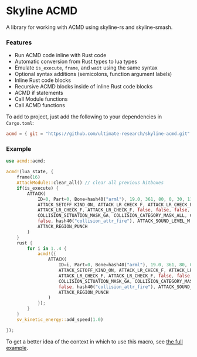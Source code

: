 # Skyline ACMD

A library for working with ACMD using skyline-rs and skyline-smash.

### Features

* Run ACMD code inline with Rust code
* Automatic conversion from Rust types to lua types
* Emulate `is_execute`, `frame`, and `wait` using the same syntax
* Optional syntax additions (semicolons, function argument labels)
* Inline Rust code blocks
* Recursive ACMD blocks inside of inline Rust code blocks
* ACMD if statements
* Call Module functions
* Call ACMD functions

To add to project, just add the following to your dependencies in `Cargo.toml`:

```toml
acmd = { git = "https://github.com/ultimate-research/skyline-acmd.git" }
```

### Example

```rust
use acmd::acmd;

acmd!(lua_state, {
    frame(16)
    AttackModule::clear_all() // clear all previous hitboxes
    if(is_execute) {
        ATTACK(
            ID=0, Part=0, Bone=hash40("arml"), 19.0, 361, 80, 0, 30, 113.0, 3.2, 0.0, 0.0, 0.0, 0.0, 0.0, 1.0, 1.0,
            ATTACK_SETOFF_KIND_ON, ATTACK_LR_CHECK_F, ATTACK_LR_CHECK_F, ATTACK_LR_CHECK_F,
            ATTACK_LR_CHECK_F, ATTACK_LR_CHECK_F, false, false, false, false, true,
            COLLISION_SITUATION_MASK_GA, COLLISION_CATEGORY_MASK_ALL, COLLISION_PART_MASK_ALL,
            false, hash40("collision_attr_fire"), ATTACK_SOUND_LEVEL_M, COLLISION_SOUND_ATTR_PUNCH,
            ATTACK_REGION_PUNCH
        )
    }
    rust {
        for i in 1..4 {
            acmd!({
                ATTACK(
                    ID=i, Part=0, Bone=hash40("arml"), 19.0, 361, 80, 0, 30, 113.0, 3.2, 0.0, 0.0, 0.0, 0.0, 0.0, 1.0, 1.0,
                    ATTACK_SETOFF_KIND_ON, ATTACK_LR_CHECK_F, ATTACK_LR_CHECK_F, ATTACK_LR_CHECK_F,
                    ATTACK_LR_CHECK_F, ATTACK_LR_CHECK_F, false, false, false, false, true,
                    COLLISION_SITUATION_MASK_GA, COLLISION_CATEGORY_MASK_ALL, COLLISION_PART_MASK_ALL,
                    false, hash40("collision_attr_fire"), ATTACK_SOUND_LEVEL_M, COLLISION_SOUND_ATTR_PUNCH,
                    ATTACK_REGION_PUNCH
                )
            });
        }
    }
    sv_kinetic_energy::add_speed(1.0)

});
```
To get a better idea of the context in which to use this macro, see [the full example](https://gist.github.com/jam1garner/d3fc2a3eabee07349038f3b03957a0b9).
